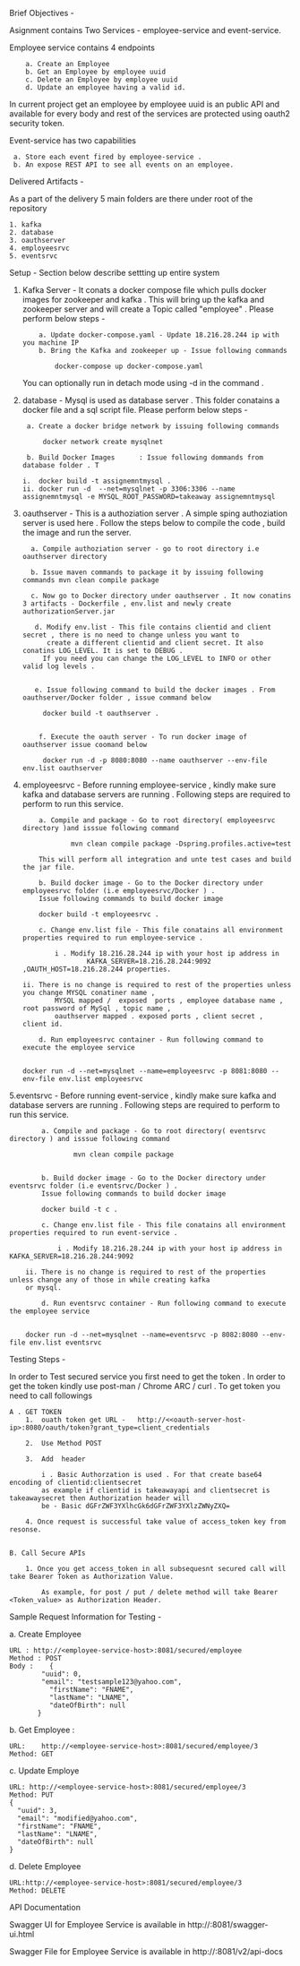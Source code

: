 Brief Objectives -  

Asignment contains Two  Services  - employee-service and event-service. 

Employee service contains 4 endpoints

        a. Create an Employee
        b. Get an Employee by employee uuid 
        c. Delete an Employee by employee uuid 
        d. Update an employee having a valid id. 

In current project get an employee by employee uuid is an public API and available for every body and rest of the services are protected using oauth2 security token.

Event-service has two capabilities

	 a. Store each event fired by employee-service .
	 b. An expose REST API to see all events on an employee.

Delivered Artifacts - 

As a part of the delivery 5 main folders are there under root of the repository 

	1. kafka
	2. database
	3. oauthserver
	4. employeesrvc
	5. eventsrvc
	
Setup - Section below describe settting up entire system 

1. Kafka Server - It conats a docker compose file which pulls docker images for zookeeper and kafka . 
   		  This will bring up the  kafka and zookeeper server and will create a Topic called "employee" . Please perform
		  below steps - 
                        
    
           a. Update docker-compose.yaml - Update 18.216.28.244 ip with you machine IP
           b. Bring the Kafka and zookeeper up - Issue following commands 
      	
	           docker-compose up docker-compose.yaml
  
   	You can optionally run in detach mode using -d in the command .

2. database - Mysql is used as database server . This folder conatains a docker file and a sql script file.  Please perform
	       below steps - 	
      
        a. Create a docker bridge network by issuing following commands 

	        docker network create mysqlnet
  
        b. Build Docker Images  	: Issue following dommands from database folder . T

	   i.  docker build -t assignemntmysql .
	   ii. docker run -d  --net=mysqlnet -p 3306:3306 --name assignemntmysql -e MYSQL_ROOT_PASSWORD=takeaway assignemntmysql
				
3. oauthserver - This is a authoziation server . A simple sping authoziation server is used here . Follow the steps below to compile the code , build the image and run the server.

         a. Compile authoziation server - go to root directory i.e oauthserver directory
      
         b. Issue maven commands to package it by issuing following commands mvn clean compile package 
		
         c. Now go to Docker directory under oauthserver . It now conatins 3 artifacts - Dockerfile , env.list and newly create     	    authorizationServer.jar
	 
          d. Modify env.list - This file contains clientid and client secret , there is no need to change unless you want to  
         	 create a different clientid and client secret. It also conatins LOG_LEVEL. It is set to DEBUG . 
     		If you need you can change the LOG_LEVEL to INFO or other valid log levels .
		
		
          e. Issue following command to build the docker images . From oauthserver/Docker folder , issue command below
		
	        docker build -t oauthserver .
		
		
           f. Execute the oauth server - To run docker image of oauthserver issue coomand below 

	        docker run -d -p 8080:8080 --name oauthserver --env-file env.list oauthserver
		
		
4.  employeesrvc - Before running employee-service , kindly make sure kafka and database servers are running . Following steps are required to perform to run this service.
	
	        a. Compile and package - Go to root directory( employeesrvc directory )and isssue following command 
			
	                mvn clean compile package -Dspring.profiles.active=test 
			
	        This will perform all integration and unte test cases and build the jar file.
			
	        b. Build docker image - Go to the Docker directory under employeesrvc folder (i.e employeesrvc/Docker ) . 
	        Issue following commands to build docker image
	
	        docker build -t employeesrvc . 
	
	        c. Change env.list file - This file conatains all environment properties required to run employee-service .
			
		        i . Modify 18.216.28.244 ip with your host ip address in 
                        KAFKA_SERVER=18.216.28.244:9092 ,OAUTH_HOST=18.216.28.244 properties.
			
		ii. There is no change is required to rest of the properties unless you change MYSQL conatiner name , 
                MYSQL mapped / 	exposed  ports , employee database name , root password of MySql , topic name , 
                oauthserver mapped . exposed ports , client secret ,  client id.
			
 	        d. Run employeesrvc container - Run following command to execute the employee service
			
		
		docker run -d --net=mysqlnet --name=employeesrvc -p 8081:8080 --env-file env.list employeesrvc

5.eventsrvc  - Before running event-service , kindly make sure kafka and database servers are running . Following steps are required to perform to run this service.
	
	        a. Compile and package - Go to root directory( eventsrvc directory ) and isssue following command 
			
	                mvn clean compile package  
			
	       			
	        b. Build docker image - Go to the Docker directory under eventsrvc folder (i.e eventsrvc/Docker ) . 
	        Issue following commands to build docker image
	
	        docker build -t c . 
	
	        c. Change env.list file - This file conatains all environment properties required to run event-service .
			
		        i . Modify 18.216.28.244 ip with your host ip address in KAFKA_SERVER=18.216.28.244:9092 
			
		ii. There is no change is required to rest of the properties unless change any of those in while creating kafka
		or mysql.
			
 	        d. Run eventsrvc container - Run following command to execute the employee service
			
		
		docker run -d --net=mysqlnet --name=eventsrvc -p 8082:8080 --env-file env.list eventsrvc

	


Testing Steps -

In order to Test secured service you first need to get the token . In order to get the token kindly use post-man / Chrome ARC / curl . To get token you need to call followings

	A . GET TOKEN 
		1.  ouath token get URL -   http://<<oauth-server-host-ip>:8080/oauth/token?grant_type=client_credentials 
		
		2.  Use Method POST
		
		3.  Add  header 
			
			i . Basic Authorzation is used . For that create base64 encoding of clientid:clientsecret 
			as example if clientid is takeawayapi and clientsecret is takeawaysecret then Authorization header will
			be - Basic dGFrZWF3YXlhcGk6dGFrZWF3YXlzZWNyZXQ=
		
		4. Once request is successful take value of access_token key from resonse.
		

	B. Call Secure APIs
		
		1. Once you get access_token in all subsequesnt secured call will take Bearer Token as Authorization Value.
		
			As example, for post / put / delete method will take Bearer <Token_value> as Authorization Header.
			
Sample Request Information  for Testing - 

a. Create Employee

	URL : http://<employee-service-host>:8081/secured/employee
	Method : POST
	Body :	  {
  			"uuid": 0,
  			"email": "testsample123@yahoo.com",
			  "firstName": "FNAME",
			  "lastName": "LNAME",
			  "dateOfBirth": null
		   }

b. Get Employee :
		
	URL:	http://<employee-service-host>:8081/secured/employee/3
	Method:	GET

c. Update Employe	
		
	URL: http://<employee-service-host>:8081/secured/employee/3
	Method: PUT 
	{
	  "uuid": 3,
	  "email": "modified@yahoo.com",
	  "firstName": "FNAME",
	  "lastName": "LNAME",
	  "dateOfBirth": null
	}

d. Delete Employee 

	URL:http://<employee-service-host>:8081/secured/employee/3
	Method: DELETE
	
API Documentation 

Swagger UI for Employee Service is available in http://<employee-service-host>:8081/swagger-ui.html
	
Swagger File for Employee Service is available in http://<employee-service-host>:8081/v2/api-docs







